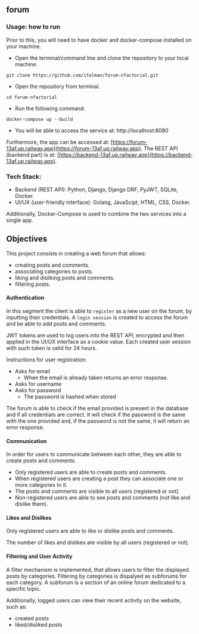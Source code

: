 ## forum

### Usage: how to run

Prior to this, you will need to have docker and docker-compose installed on your machine.

- Open the terminal/command line and clone the repository to your local machine.

```console
git clone https://github.com/itelman/forum-nfactorial.git
```

- Open the repository from terminal.

```console
cd forum-nfactorial
```

- Run the following command:

```console
docker-compose up --build
```

- You will be able to access the service at: http://localhost:8080

Furthermore, the app can be accessed at: [https://forum-13af.up.railway.app](https://forum-13af.up.railway.app). The REST API (backend part) is at: [https://backend-13af.up.railway.app](https://backend-13af.up.railway.app).

### Tech Stack:

- Backend (REST API): Python, Django, Django DRF, PyJWT, SQLite, Docker.
- UI/UX (user-friendly interface): Golang, JavaScipt, HTML, CSS, Docker.

Additionally, Docker-Compose is used to combine the two services into a single app.

## Objectives

This project consists in creating a web forum that allows:

- creating posts and comments.
- associating categories to posts.
- liking and disliking posts and comments.
- filtering posts.

#### Authentication

In this segment the client is able to `register` as a new user on the forum, by inputting their credentials. A `login session` is created to access the forum and be able to add posts and comments.

JWT tokens are used to log users into the REST API, encrypted and then applied in the UI/UX interface as a cookie value. Each created user session with such token is valid for 24 hours.

Instructions for user registration:

- Asks for email
  - When the email is already taken returns an error response.
- Asks for username
- Asks for password
  - The password is hashed when stored

The forum is able to check if the email provided is present in the database and if all credentials are correct. It will check if the password is the same with the one provided and, if the password is not the same, it will return an error response.

#### Communication

In order for users to communicate between each other, they are able to create posts and comments.

- Only registered users are able to create posts and comments.
- When registered users are creating a post they can associate one or more categories to it.
- The posts and comments are visible to all users (registered or not).
- Non-registered users are able to see posts and comments (not like and dislike them).

#### Likes and Dislikes

Only registered users are able to like or dislike posts and comments.

The number of likes and dislikes are visible by all users (registered or not).

#### Filtering and User Activity

A filter mechanism is implemented, that allows users to filter the displayed posts by categories. Filtering by categories is dispalyed as subforums for each category. A subforum is a section of an online forum dedicated to a specific topic.

Additionally, logged users can view their recent activity on the website, such as:

- created posts
- liked/disliked posts

